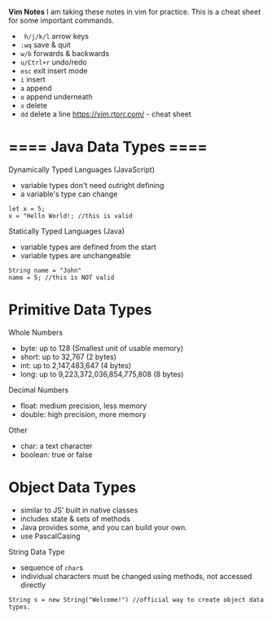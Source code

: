 **Vim Notes**
I am taking these notes in vim for practice.
This is a cheat sheet for some important commands.
- ` h/j/k/l` arrow keys
- `:wq` save & quit
- `w/b` forwards & backwards
- `u/Ctrl+r` undo/redo
- `esc` exit insert mode
- `i` insert
- `a` append
- `o` append underneath
- `x` delete
- `dd` delete a line
https://vim.rtorr.com/ - cheat sheet

# ==== Java Data Types ====

Dynamically Typed Languages (JavaScript)
- variable types don't need outright defining
- a variable's type can change
```
let x = 5;
x = "Hello World!; //this is valid
```

Statically Typed Languages (Java)
- variable types are defined from the start
- variable types are unchangeable
```
String name = "John"
name = 5; //this is NOT valid
```


# Primitive Data Types
Whole Numbers
- byte:  up to 128 (Smallest unit of usable memory)
- short: up to 32,767 (2 bytes)
- int:   up to 2,147,483,647 (4 bytes)
- long:  up to 9,223,372,036,854,775,808 (8 bytes)

Decimal Numbers
- float: medium precision, less memory
- double: high precision, more memory

Other
- char: a text character
- boolean: true or false


# Object Data Types
- similar to JS' built in native classes
- includes state & sets of methods
- Java provides some, and you can build your own.
- use PascalCasing

String Data Type
- sequence of `char`s
- individual characters must be changed using methods, not accessed directly
```
String s = new String("Welcome!") //official way to create object data types.


